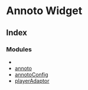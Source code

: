 # Annoto Widget

## Index

### Modules

* [](modules/reflection-417.md)
* [annoto](modules/annoto.md)
* [annotoConfig](modules/annotoconfig.md)
* [playerAdaptor](modules/playeradaptor.md)
